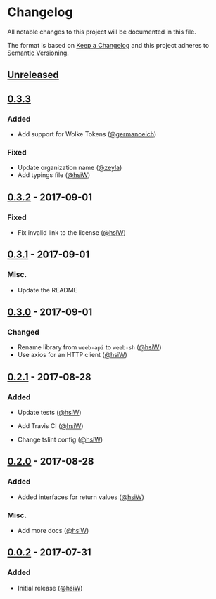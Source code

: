 # Changelog
All notable changes to this project will be documented in this file.

The format is based on [Keep a Changelog] and this project adheres to
[Semantic Versioning].

## [Unreleased]

## [0.3.3]

### Added

- Add support for Wolke Tokens ([@germanoeich])

### Fixed

- Update organization name ([@zeyla])
- Add typings file ([@hsiW])

## [0.3.2] - 2017-09-01

### Fixed

- Fix invalid link to the license ([@hsiW])

## [0.3.1] - 2017-09-01

### Misc.

- Update the README

## [0.3.0] - 2017-09-01

### Changed

- Rename library from `weeb-api` to `weeb-sh` ([@hsiW])
- Use axios for an HTTP client ([@hsiW])

## [0.2.1] - 2017-08-28

### Added

- Update tests ([@hsiW])
- Add Travis CI ([@hsiW])

- Change tslint config ([@hsiW])

## [0.2.0] - 2017-08-28

### Added

- Added interfaces for return values ([@hsiW])

### Misc.

- Add more docs ([@hsiW])

## [0.0.2] - 2017-07-31

### Added

- Initial release ([@hsiW])

[@germanoeich]: https://github.com/germanoeich
[@hsiW]: https://github.com/hsiW
[@zeyla]: https://github.com/zeyla

[Unreleased]: https://github.com/shinonome-cafe/weeb-sh.ts/compare/v0.3.3...HEAD
[0.3.3]: https://github.com/shinonome-cafe/weeb-sh.ts/compare/v0.3.2...v0.3.3
[0.3.2]: https://github.com/shinonome-cafe/weeb-sh.ts/compare/v0.3.1...v0.3.2
[0.3.1]: https://github.com/shinonome-cafe/weeb-sh.ts/compare/v0.3.0...v0.3.1
[0.3.0]: https://github.com/shinonome-cafe/weeb-sh.ts/compare/v0.2.1...v0.3.0
[0.2.1]: https://github.com/shinonome-cafe/weeb-sh.ts/compare/v0.2.0...v0.2.1
[0.2.0]: https://github.com/shinonome-cafe/weeb-sh.ts/compare/v0.0.2...v0.2.0
[0.0.2]: https://github.com/shinonome-cafe/weeb-sh.ts/compare/f4d6da8...v0.0.2

[Keep a Changelog]: http://keepachangelog.com/en/1.0.0/
[Semantic Versioning]: http://semver.org/spec/v2.0.0.html

